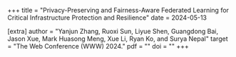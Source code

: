 +++
title = "Privacy-Preserving and Fairness-Aware Federated Learning for Critical Infrastructure Protection and Resilience"
date = 2024-05-13

[extra]
author = "Yanjun Zhang, Ruoxi Sun, Liyue Shen, Guangdong Bai, Jason Xue, Mark Huasong Meng, Xue Li, Ryan Ko, and Surya Nepal"
target = "The Web Conference (WWW) 2024."
pdf = ""
doi = ""
+++
